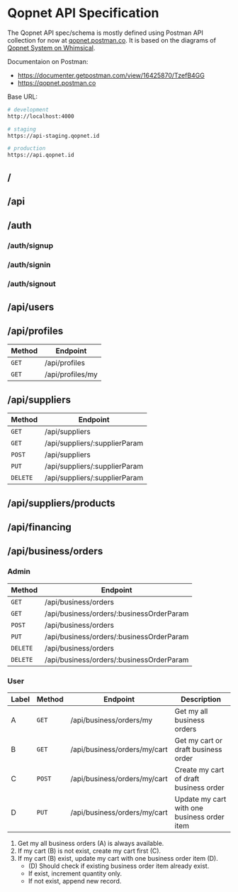 # Qopnet API Specification

The Qopnet API spec/schema is mostly defined using Postman API collection for now at [qopnet.postman.co](https://qopnet.postman.co). It is based on the diagrams of [Qopnet System on Whimsical](https://whimsical.com/qopnet-system-BAkpdmuWFtp9gubFHGbCjf).

Documentaion on Postman:

- https://documenter.getpostman.com/view/16425870/TzefB4GG
- https://qopnet.postman.co

Base URL:

```sh
# development
http://localhost:4000

# staging
https://api-staging.qopnet.id

# production
https://api.qopnet.id
```

## /

## /api

## /auth

### /auth/signup

### /auth/signin

### /auth/signout

## /api/users

## /api/profiles

| Method | Endpoint         |
| ------ | ---------------- |
| `GET`  | /api/profiles    |
| `GET`  | /api/profiles/my |

## /api/suppliers

| Method   | Endpoint                      |
| -------- | ----------------------------- |
| `GET`    | /api/suppliers                |
| `GET`    | /api/suppliers/:supplierParam |
| `POST`   | /api/suppliers                |
| `PUT`    | /api/suppliers/:supplierParam |
| `DELETE` | /api/suppliers/:supplierParam |

## /api/suppliers/products

## /api/financing

## /api/business/orders

### Admin

| Method   | Endpoint                                 |
| -------- | ---------------------------------------- |
| `GET`    | /api/business/orders                     |
| `GET`    | /api/business/orders/:businessOrderParam |
| `POST`   | /api/business/orders                     |
| `PUT`    | /api/business/orders/:businessOrderParam |
| `DELETE` | /api/business/orders                     |
| `DELETE` | /api/business/orders/:businessOrderParam |

### User

| Label | Method | Endpoint                     | Description                                 |
| ----- | ------ | ---------------------------- | ------------------------------------------- |
| A     | `GET`  | /api/business/orders/my      | Get my all business orders                  |
| B     | `GET`  | /api/business/orders/my/cart | Get my cart or draft business order         |
| C     | `POST` | /api/business/orders/my/cart | Create my cart of draft business order      |
| D     | `PUT`  | /api/business/orders/my/cart | Update my cart with one business order item |

1. Get my all business orders (A) is always available.
2. If my cart (B) is not exist, create my cart first (C).
3. If my cart (B) exist, update my cart with one business order item (D).
   - (D) Should check if existing business order item already exist.
   - If exist, increment quantity only.
   - If not exist, append new record.
